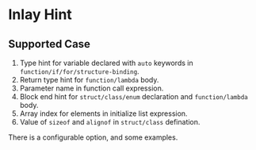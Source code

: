 # Inlay Hint 

## Supported Case
1. Type hint for variable declared with `auto` keywords in `function/if/for/structure-binding`.
2. Return type hint for `function/lambda` body.
3. Parameter name in function call expression.
5. Block end hint for `struct/class/enum` declaration and `function/lambda` body.
6. Array index for elements in initialize list expression.
7. Value of `sizeof` and `alignof` in `struct/class` defination. 

There is a configurable option, and some examples.
